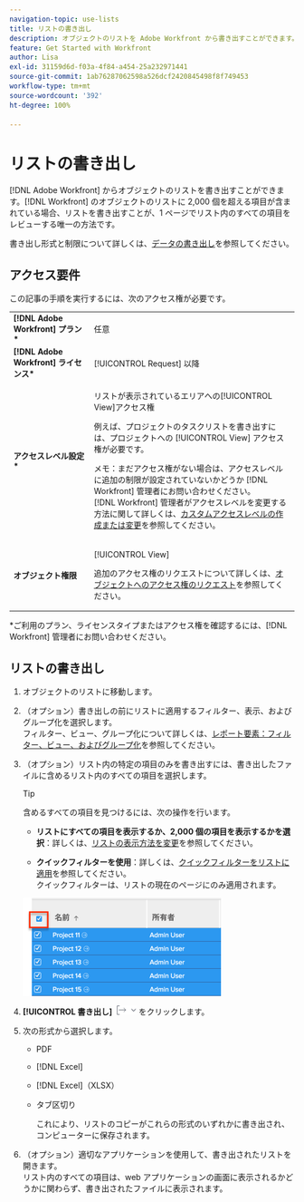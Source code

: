 ```yaml
---
navigation-topic: use-lists
title: リストの書き出し
description: オブジェクトのリストを Adobe Workfront から書き出すことができます。Workfront のオブジェクトのリストに 2,000 個を超える項目が含まれている場合、リストを書き出すことが、1 ページでリスト内のすべての項目をレビューする唯一の方法です。
feature: Get Started with Workfront
author: Lisa
exl-id: 31159d6d-f03a-4f84-a454-25a232971441
source-git-commit: 1ab76287062598a526dcf2420845498f8f749453
workflow-type: tm+mt
source-wordcount: '392'
ht-degree: 100%

---
```


# リストの書き出し

[!DNL Adobe Workfront] からオブジェクトのリストを書き出すことができます。[!DNL Workfront] のオブジェクトのリストに 2,000 個を超える項目が含まれている場合、リストを書き出すことが、1 ページでリスト内のすべての項目をレビューする唯一の方法です。

書き出し形式と制限について詳しくは、[データの書き出し](../../../reports-and-dashboards/reports/creating-and-managing-reports/export-data.md)を参照してください。

## アクセス要件

この記事の手順を実行するには、次のアクセス権が必要です。

<table style="table-layout:auto"> 
 <col> 
 <col> 
 <tbody> 
  <tr> 
   <td role="rowheader"><strong>[!DNL Adobe Workfront] プラン*</strong></td> 
   <td> <p>任意</p> </td> 
  </tr> 
  <tr> 
   <td role="rowheader"><strong>[!DNL Adobe Workfront] ライセンス*</strong></td> 
   <td> <p>[!UICONTROL Request] 以降</p> </td> 
  </tr> 
  <tr> 
   <td role="rowheader"><strong>アクセスレベル設定*</strong></td> 
   <td> <p>リストが表示されているエリアへの[!UICONTROL View]アクセス権</p> <p>例えば、プロジェクトのタスクリストを書き出すには、プロジェクトへの [!UICONTROL View] アクセス権が必要です。</p> <p>メモ：まだアクセス権がない場合は、アクセスレベルに追加の制限が設定されていないかどうか [!DNL Workfront] 管理者にお問い合わせください。<br>[!DNL Workfront] 管理者がアクセスレベルを変更する方法に関して詳しくは、<a href="../../../administration-and-setup/add-users/configure-and-grant-access/create-modify-access-levels.md" class="MCXref xref">カスタムアクセスレベルの作成または変更</a>を参照してください。</p> </td> 
  </tr> 
  <tr> 
   <td role="rowheader"><strong>オブジェクト権限</strong></td> 
   <td> <p>[!UICONTROL View]</p> <p>追加のアクセス権のリクエストについて詳しくは、<a href="../../../workfront-basics/grant-and-request-access-to-objects/request-access.md" class="MCXref xref">オブジェクトへのアクセス権のリクエスト</a>を参照してください。</p> </td> 
  </tr> 
 </tbody> 
</table>

&#42;ご利用のプラン、ライセンスタイプまたはアクセス権を確認するには、[!DNL Workfront] 管理者にお問い合わせください。

## リストの書き出し

1. オブジェクトのリストに移動します。
1. （オプション）書き出しの前にリストに適用するフィルター、表示、およびグループ化を選択します。\
   フィルター、ビュー、グループ化について詳しくは、[レポート要素：フィルター、ビュー、およびグループ化](../../../reports-and-dashboards/reports/reporting-elements/reporting-elements-filters-views-groupings.md)を参照してください。

1. （オプション）リスト内の特定の項目のみを書き出すには、書き出したファイルに含めるリスト内のすべての項目を選択します。

   >[!TIP]
   >
   >含めるすべての項目を見つけるには、次の操作を行います。
   >
   >   
   >   
   >   * **リストにすべての項目を表示するか、2,000 個の項目を表示するかを選択**：詳しくは、[リストの表示方法を変更](../../../workfront-basics/navigate-workfront/use-lists/modify-list-display.md)を参照してください。
   >   
   >   * **クイックフィルターを使用**：詳しくは、[クイックフィルターをリストに適用](../../../workfront-basics/navigate-workfront/use-lists/apply-quick-filter-list.md)を参照してください。\
   >     クイックフィルターは、リストの現在のページにのみ適用されます。


   ![select_all_projects_with_highlight__1_.png](assets/select-all-projects-with-highlight--1--350x173.png)

1. **[!UICONTROL 書き出し]** ![書き出し](assets/export.png) をクリックします。

1. 次の形式から選択します。

   * PDF
   * [!DNL Excel]
   * [!DNL Excel]（XLSX）
   * タブ区切り

     これにより、リストのコピーがこれらの形式のいずれかに書き出され、コンピューターに保存されます。

1. （オプション）適切なアプリケーションを使用して、書き出されたリストを開きます。\
   リスト内のすべての項目は、web アプリケーションの画面に表示されるかどうかに関わらず、書き出されたファイルに表示されます。
